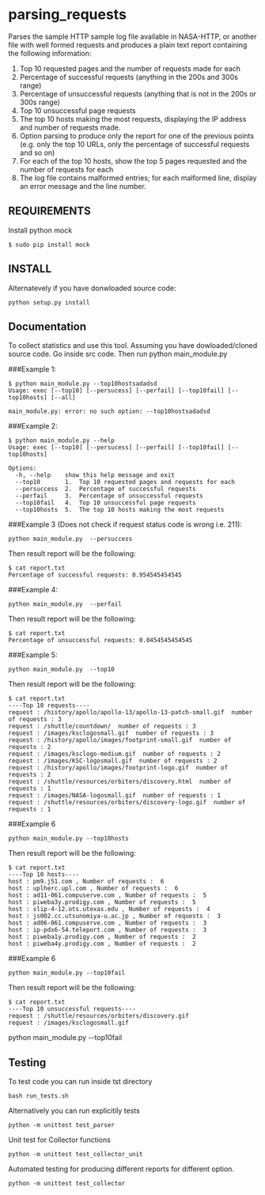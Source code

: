 # parsing_requests

Parses the sample HTTP sample log file available in NASA-HTTP, or another file with well formed requests and produces a plain text report containing the following information:

1.	Top 10 requested pages and the number of requests made for each
2.	Percentage of successful requests (anything in the 200s and 300s range)
3.	Percentage of unsuccessful requests (anything that is not in the 200s or 300s range)
4.	Top 10 unsuccessful page requests
5.	The top 10 hosts making the most requests, displaying the IP address and number of requests made.
6.	Option parsing to produce only the report for one of the previous points (e.g. only the top 10 URLs, only the percentage of successful requests and so on)
7.	For each of the top 10 hosts, show the top 5 pages requested and the number of requests for each
8.	The log file contains malformed entries; for each malformed line, display an error message and the line number.


## REQUIREMENTS
Install python mock
```
$ sudo pip install mock
```

## INSTALL
Alternatevely if you have donwloaded source code:
```
python setup.py install
```

## Documentation
To collect statistics and use this tool. Assuming you have dowloaded/cloned source code.
Go inside src code. Then run python main_module.py

###Example 1:
```
$ python main_module.py --top10hostsadadsd
Usage: exec [--top10] [--persucess] [--perfail] [--top10fail] [--top10hosts] [--all]

main_module.py: error: no such option: --top10hostsadadsd
```
###Example 2:
```
$ python main_module.py --help
Usage: exec [--top10] [--persucess] [--perfail] [--top10fail] [--top10hosts]

Options:
  -h, --help    show this help message and exit
  --top10       1.  Top 10 requested pages and requests for each
  --persuccess  2.  Percentage of successful requests
  --perfail     3.  Percentage of unsuccessful requests
  --top10fail   4.  Top 10 unsuccessful page requests
  --top10hosts  5.  The top 10 hosts making the most requests
```
###Example 3 (Does not check if request status code is wrong i.e. 211):
```
python main_module.py  --persuccess
```
Then result report will be the following:
```
$ cat report.txt 
Percentage of successful requests: 0.954545454545
```
###Example 4:
```
python main_module.py  --perfail
```
Then result report will be the following:
```
$ cat report.txt 
Percentage of unsuccessful requests: 0.0454545454545
```
###Example 5:
```
python main_module.py  --top10
```
Then result report will be the following:
```
$ cat report.txt 
----Top 10 requests----
request : /history/apollo/apollo-13/apollo-13-patch-small.gif  number of requests : 3
request : /shuttle/countdown/  number of requests : 3
request : /images/ksclogosmall.gif  number of requests : 3
request : /history/apollo/images/footprint-small.gif  number of requests : 2
request : /images/ksclogo-medium.gif  number of requests : 2
request : /images/KSC-logosmall.gif  number of requests : 2
request : /history/apollo/images/footprint-logo.gif  number of requests : 2
request : /shuttle/resources/orbiters/discovery.html  number of requests : 1
request : /images/NASA-logosmall.gif  number of requests : 1
request : /shuttle/resources/orbiters/discovery-logo.gif  number of requests : 1
```
###Example 6
```
python main_module.py --top10hosts
```
Then result report will be the following:
```
$ cat report.txt 
----Top 10 hosts----
host : pm9.j51.com , Number of requests :  6
host : uplherc.upl.com , Number of requests :  6
host : ad11-061.compuserve.com , Number of requests :  5
host : piweba3y.prodigy.com , Number of requests :  5
host : slip-4-12.ots.utexas.edu , Number of requests :  4
host : js002.cc.utsunomiya-u.ac.jp , Number of requests :  3
host : ad06-061.compuserve.com , Number of requests :  3
host : ip-pdx6-54.teleport.com , Number of requests :  3
host : piweba1y.prodigy.com , Number of requests :  2
host : piweba4y.prodigy.com , Number of requests :  2
```
###Example 6
```
python main_module.py --top10fail
```
Then result report will be the following:
```
$ cat report.txt 
----Top 10 unsuccessful requests----
request : /shuttle/resources/orbiters/discovery.gif 
request : /images/ksclogosmall.gif 
```
python main_module.py --top10fail
## Testing

To test  code you can run inside tst directory
```
bash run_tests.sh
```
Alternatively you can run explicitily tests
```
python -m unittest test_parser
```
Unit test for Collector functions
```
python -m unittest test_collector_unit
```
Automated testing for producing different reports for different option.
```
python -m unittest test_collector
```
